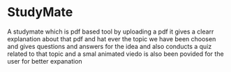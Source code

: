 # StudyMate
A studymate which is pdf based  tool by uploading a pdf it gives a clearr explanation about that pdf and hat ever the topic we have been choosen and gives questions and answers for the idea and also conducts a quiz related to that topic  and a smal animated viedo is also been povided for the user for better expanation
